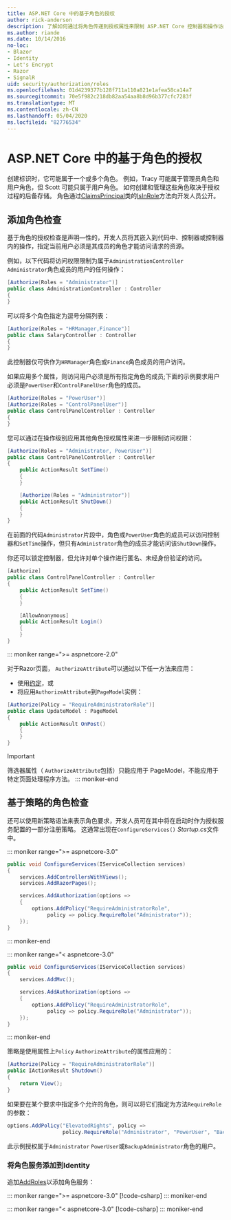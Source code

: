 ```yaml
---
title: ASP.NET Core 中的基于角色的授权
author: rick-anderson
description: 了解如何通过将角色传递到授权属性来限制 ASP.NET Core 控制器和操作访问。
ms.author: riande
ms.date: 10/14/2016
no-loc:
- Blazor
- Identity
- Let's Encrypt
- Razor
- SignalR
uid: security/authorization/roles
ms.openlocfilehash: 01d4239377b128f711a110a821e1afea58ca14a7
ms.sourcegitcommit: 70e5f982c218db82aa54aa8b8d96b377cfc7283f
ms.translationtype: MT
ms.contentlocale: zh-CN
ms.lasthandoff: 05/04/2020
ms.locfileid: "82776534"
---
```

# <a name="role-based-authorization-in-aspnet-core"></a>ASP.NET Core 中的基于角色的授权

<a name="security-authorization-role-based"></a>

创建标识时，它可能属于一个或多个角色。 例如，Tracy 可能属于管理员角色和用户角色，但 Scott 可能只属于用户角色。 如何创建和管理这些角色取决于授权过程的后备存储。 角色通过[ClaimsPrincipal](/dotnet/api/system.security.claims.claimsprincipal)类的[IsInRole](/dotnet/api/system.security.principal.genericprincipal.isinrole)方法向开发人员公开。

## <a name="adding-role-checks"></a>添加角色检查

基于角色的授权检查是声明&mdash;性的，开发人员将其嵌入到代码中、控制器或控制器内的操作，指定当前用户必须是其成员的角色才能访问请求的资源。

例如，以下代码将访问权限限制为属于`AdministrationController` `Administrator`角色成员的用户的任何操作：

```csharp
[Authorize(Roles = "Administrator")]
public class AdministrationController : Controller
{
}
```

可以将多个角色指定为逗号分隔列表：

```csharp
[Authorize(Roles = "HRManager,Finance")]
public class SalaryController : Controller
{
}
```

此控制器仅可供作为`HRManager`角色或`Finance`角色成员的用户访问。

如果应用多个属性，则访问用户必须是所有指定角色的成员;下面的示例要求用户必须是`PowerUser`和`ControlPanelUser`角色的成员。

```csharp
[Authorize(Roles = "PowerUser")]
[Authorize(Roles = "ControlPanelUser")]
public class ControlPanelController : Controller
{
}
```

您可以通过在操作级别应用其他角色授权属性来进一步限制访问权限：

```csharp
[Authorize(Roles = "Administrator, PowerUser")]
public class ControlPanelController : Controller
{
    public ActionResult SetTime()
    {
    }

    [Authorize(Roles = "Administrator")]
    public ActionResult ShutDown()
    {
    }
}
```

在前面的代码`Administrator`片段中，角色或`PowerUser`角色的成员可以访问控制器和`SetTime`操作，但只有`Administrator`角色的成员才能访问该`ShutDown`操作。

你还可以锁定控制器，但允许对单个操作进行匿名、未经身份验证的访问。

```csharp
[Authorize]
public class ControlPanelController : Controller
{
    public ActionResult SetTime()
    {
    }

    [AllowAnonymous]
    public ActionResult Login()
    {
    }
}
```

::: moniker range=">= aspnetcore-2.0"

对于Razor页面， `AuthorizeAttribute`可以通过以下任一方法来应用：

* 使用[约定](xref:razor-pages/razor-pages-conventions#page-model-action-conventions)，或
* 将应用`AuthorizeAttribute`到`PageModel`实例：

```csharp
[Authorize(Policy = "RequireAdministratorRole")]
public class UpdateModel : PageModel
{
    public ActionResult OnPost()
    {
    }
}
```

> [!IMPORTANT]
> 筛选器属性（ `AuthorizeAttribute`包括）只能应用于 PageModel，不能应用于特定页面处理程序方法。
::: moniker-end

<a name="security-authorization-role-policy"></a>

## <a name="policy-based-role-checks"></a>基于策略的角色检查

还可以使用新策略语法来表示角色要求，开发人员可在其中将在启动时作为授权服务配置的一部分注册策略。 这通常出现在`ConfigureServices()` *Startup.cs*文件中。

::: moniker range=">= aspnetcore-3.0"
```csharp
public void ConfigureServices(IServiceCollection services)
{
    services.AddControllersWithViews();
    services.AddRazorPages();

    services.AddAuthorization(options =>
    {
        options.AddPolicy("RequireAdministratorRole",
             policy => policy.RequireRole("Administrator"));
    });
}
```
::: moniker-end

::: moniker range="< aspnetcore-3.0"
```csharp
public void ConfigureServices(IServiceCollection services)
{
    services.AddMvc();

    services.AddAuthorization(options =>
    {
        options.AddPolicy("RequireAdministratorRole",
             policy => policy.RequireRole("Administrator"));
    });
}
```
::: moniker-end

策略是使用属性上`Policy` `AuthorizeAttribute`的属性应用的：

```csharp
[Authorize(Policy = "RequireAdministratorRole")]
public IActionResult Shutdown()
{
    return View();
}
```

如果要在某个要求中指定多个允许的角色，则可以将它们指定为方法`RequireRole`的参数：

```csharp
options.AddPolicy("ElevatedRights", policy =>
                  policy.RequireRole("Administrator", "PowerUser", "BackupAdministrator"));
```

此示例授权属于`Administrator` `PowerUser`或`BackupAdministrator`角色的用户。

### <a name="add-role-services-to-identity"></a>将角色服务添加到Identity

追加[AddRoles](/dotnet/api/microsoft.aspnetcore.identity.identitybuilder.addroles#Microsoft_AspNetCore_Identity_IdentityBuilder_AddRoles__1)以添加角色服务：

::: moniker range=">= aspnetcore-3.0"
[!code-csharp[](roles/samples/3_0/Startup.cs?name=snippet&highlight=7)]
::: moniker-end

::: moniker range="< aspnetcore-3.0"
[!code-csharp[](roles/samples/2_2/Startup.cs?name=snippet&highlight=7)]
::: moniker-end

